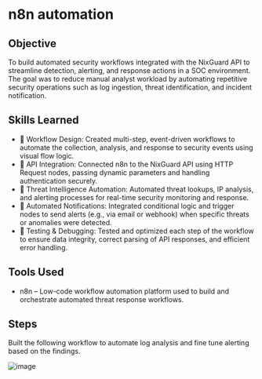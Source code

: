 # n8n automation

## Objective

To build automated security workflows integrated with the NixGuard API to streamline detection, alerting, and response actions in a SOC environment. The goal was to reduce manual analyst workload by automating repetitive security operations such as log ingestion, threat identification, and incident notification.

## Skills Learned

- 🔄 Workflow Design: Created multi-step, event-driven workflows to automate the collection, analysis, and response to security events using visual flow logic.
- 🔗 API Integration: Connected n8n to the NixGuard API using HTTP Request nodes, passing dynamic parameters and handling authentication securely.
- 📡 Threat Intelligence Automation: Automated threat lookups, IP analysis, and alerting processes for real-time security monitoring and response.
- 🔔 Automated Notifications: Integrated conditional logic and trigger nodes to send alerts (e.g., via email or webhook) when specific threats or anomalies were detected.
- 🧪 Testing & Debugging: Tested and optimized each step of the workflow to ensure data integrity, correct parsing of API responses, and efficient error handling.

## Tools Used
- n8n – Low-code workflow automation platform used to build and orchestrate automated threat response workflows.

## Steps

Built the following workflow to automate log analysis and fine tune alerting based on the findings.

![image](https://github.com/user-attachments/assets/8f61ff30-f43c-4b61-924a-1db6400be648)
